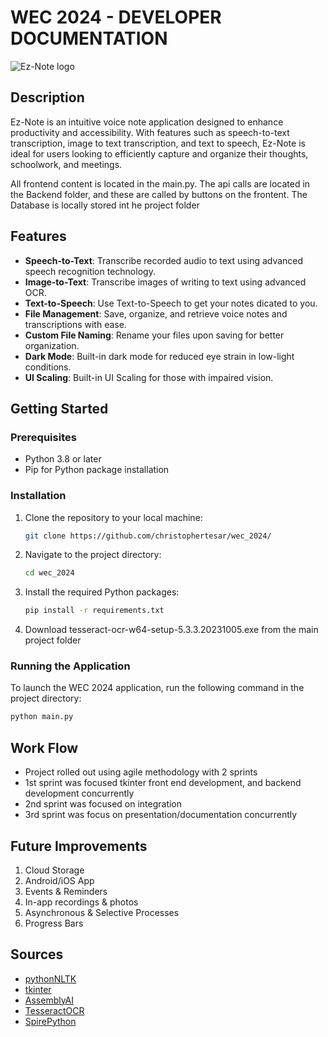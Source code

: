 # WEC 2024 - DEVELOPER DOCUMENTATION

![Ez-Note logo](https://github.com/christophertesar/wec_2024/assets/74273268/bdabbf0f-0039-4608-a079-6f3c28dc2c43)

## Description

Ez-Note is an intuitive voice note application designed to enhance productivity and accessibility. With features such as speech-to-text transcription, image to text transcription, and text to speech, Ez-Note is ideal for users looking to efficiently capture and organize their thoughts, schoolwork, and meetings.

All frontend content is located in the main.py. The api calls  are located in the Backend folder, and these are called by buttons on the frontent. The Database is locally stored int he project folder

## Features

- **Speech-to-Text**: Transcribe recorded audio to text using advanced speech recognition technology.
- **Image-to-Text**: Transcribe images of writing to text using advanced OCR.
- **Text-to-Speech**: Use Text-to-Speech to get your notes dicated to you.
- **File Management**: Save, organize, and retrieve voice notes and transcriptions with ease.
- **Custom File Naming**: Rename your files upon saving for better organization.
- **Dark Mode**: Built-in dark mode for reduced eye strain in low-light conditions.
- **UI Scaling**: Built-in UI Scaling for those with impaired vision.


## Getting Started

### Prerequisites

- Python 3.8 or later
- Pip for Python package installation

### Installation

1. Clone the repository to your local machine:

    ```sh
    git clone https://github.com/christophertesar/wec_2024/
    ```

2. Navigate to the project directory:

    ```sh
    cd wec_2024
    ```

3. Install the required Python packages:

    ```sh
    pip install -r requirements.txt
    ```

4. Download tesseract-ocr-w64-setup-5.3.3.20231005.exe from the main project folder


### Running the Application

To launch the WEC 2024 application, run the following command in the project directory:

```sh
python main.py
```

## Work Flow

- Project rolled out using agile methodology with 2 sprints
- 1st sprint was focused tkinter front end development, and backend development concurrently
- 2nd sprint was focused on integration
- 3rd sprint was focus on presentation/documentation concurrently

## Future Improvements

1. Cloud Storage
2. Android/iOS App
3. Events & Reminders
4. In-app recordings & photos
5. Asynchronous & Selective Processes
6. Progress Bars

## Sources

* [pythonNLTK]([https://www.youtube.com/watch?v=A0gaXfM1UN0&list=PLQVvvaa0QuDclKx-QpC9wntnURXVJqLyk&index=2](https://buildmedia.readthedocs.org/media/pdf/nltk/latest/nltk.pdf))
* [tkinter](https://customtkinter.tomschimansky.com/documentation/)
* [AssemblyAI](https://www.assemblyai.com/docs/)
* [TesseractOCR](https://pypi.org/project/pytesseract/)
* [SpirePython](https://www.e-iceblue.com/Download/Spire-Doc-Python.html)
